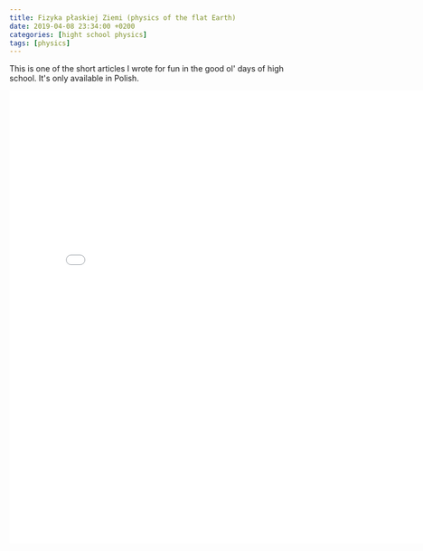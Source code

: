 ```yaml
---
title: Fizyka płaskiej Ziemi (physics of the flat Earth)
date: 2019-04-08 23:34:00 +0200
categories: [hight school physics]
tags: [physics]
---
```

This is one of the short articles I wrote for fun in the good ol' days of high school.
It's only available in Polish.
<iframe src="../../assets/pdfs/fizyka-plaskiej-ziemi.pdf" style="width:800px; height:800px;" frameborder="0"></iframe>